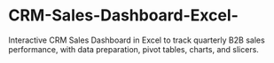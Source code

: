 # CRM-Sales-Dashboard-Excel-
Interactive CRM Sales Dashboard in Excel to track quarterly B2B sales performance, with data preparation, pivot tables, charts, and slicers.
